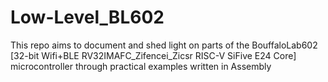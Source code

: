 # Low-Level_BL602
This repo aims to document and shed light on parts of the BouffaloLab602 [32-bit Wifi+BLE RV32IMAFC_Zifencei_Zicsr RISC-V SiFive E24 Core] microcontroller through practical examples written in Assembly
